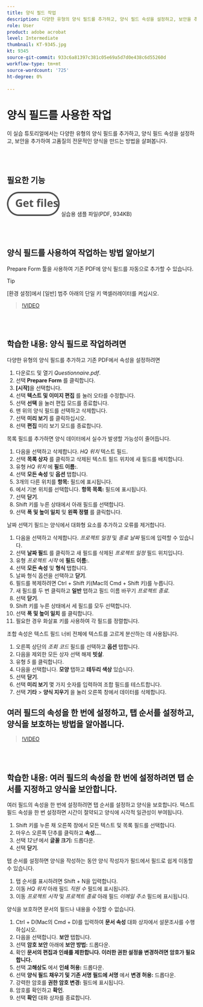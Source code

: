 ```yaml
---
title: 양식 필드 작업
description: 다양한 유형의 양식 필드를 추가하고, 양식 필드 속성을 설정하고, 보안을 추가하여 고품질의 전문적인 양식을 만드는 방법을 살펴보세요
role: User
product: adobe acrobat
level: Intermediate
thumbnail: KT-9345.jpg
kt: 9345
source-git-commit: 933c6a81397c381c05e69a5d7d0e438c6d55260d
workflow-type: tm+mt
source-wordcount: '725'
ht-degree: 0%

---
```


# 양식 필드를 사용한 작업

이 실습 튜토리얼에서는 다양한 유형의 양식 필드를 추가하고, 양식 필드 속성을 설정하고, 보안을 추가하여 고품질의 전문적인 양식을 만드는 방법을 살펴봅니다.

<br> 

## 필요한 기능

[![파일 가져오기](../assets/Getfiles.svg)](../assets/Questionnaire.pdf)
실습용 샘플 파일(PDF, 934KB)

<br> 

## 양식 필드를 사용하여 작업하는 방법 알아보기

Prepare Form 툴을 사용하여 기존 PDF에 양식 필드를 자동으로 추가할 수 있습니다.

>[!TIP]
>
>[환경 설정]에서 [일반] 범주 아래의 단일 키 액셀러레이터를 켜십시오.

>[!VIDEO](https://video.tv.adobe.com/v/340084?hidetitle=true)

<br> 

## 학습한 내용: 양식 필드로 작업하려면

다양한 유형의 양식 필드를 추가하고 기존 PDF에서 속성을 설정하려면

1. 다운로드 및 열기 *Questionnaire.pdf*.
1. 선택 **Prepare Form** 를 클릭합니다.
1. **[시작]**&#x200B;을 선택합니다.
1. 선택 **텍스트 및 이미지 편집** 를 눌러 오타를 수정합니다.
1. 선택 **선택** 을 눌러 편집 모드를 종료합니다.
1. 맨 위의 양식 필드를 선택하고 삭제합니다.
1. 선택 **미리 보기** 를 클릭하십시오.
1. 선택 **편집** 미리 보기 모드를 종료합니다.

목록 필드를 추가하면 양식 데이터에서 실수가 발생할 가능성이 줄어듭니다.

1. 다음을 선택하고 삭제합니다. *HQ 위치* 텍스트 필드.
1. 선택 **목록 상자** 를 클릭하고 삭제된 텍스트 필드 위치에 새 필드를 배치합니다.
1. 유형 *HQ 위치* 에 **필드 이름:**.
1. 선택 **모든 속성** 및 **옵션** 탭합니다.
1. 3개의 다른 위치를 **항목:** 필드에 표시됩니다.
1. 에서 기본 위치를 선택합니다. **항목 목록:** 필드에 표시됩니다.
1. 선택 **닫기**.
1. Shift 키를 누른 상태에서 아래 필드를 선택합니다.
1. 선택 **폭 및 높이 일치** 및 **왼쪽 정렬** 를 클릭합니다.

날짜 선택기 필드는 양식에서 대화형 요소를 추가하고 오류를 제거합니다.

1. 다음을 선택하고 삭제합니다. *프로젝트 일정* 및 *종료 날짜* 필드에 입력할 수 있습니다.
1. 선택 **날짜 필드** 를 클릭하고 새 필드를 삭제된 *프로젝트 일정* 필드 위치입니다.
1. 유형 *프로젝트 시작* 에 **필드 이름:**.
1. 선택 **모든 속성** 및 **형식** 탭합니다.
1. 날짜 형식 옵션을 선택하고 **닫기**.
1. 필드를 복제하려면 Ctrl + Shift 키(Mac의 Cmd + Shift 키)를 누릅니다.
1. 새 필드를 두 번 클릭하고 **일반** 탭하고 필드 이름 바꾸기 *프로젝트 종료*.
1. 선택 **닫기**.
1. Shift 키를 누른 상태에서 세 필드를 모두 선택합니다.
1. 선택 **폭 및 높이 일치** 를 클릭합니다.
1. 필요한 경우 화살표 키를 사용하여 각 필드를 정렬합니다.

조합 속성은 텍스트 필드 너비 전체에 텍스트를 고르게 분산하는 데 사용됩니다.

1. 오른쪽 상단의 *조회 코드* 필드를 선택하고 **옵션** 탭합니다.
1. 다음을 제외한 모든 상자 선택 해제 **빗살**.
1. 유형 *5* 를 클릭합니다.
1. 다음을 선택합니다. **모양** 탭하고 **테두리 색상** 있습니다.
1. 선택 **닫기**.
1. 선택 **미리 보기** 몇 가지 숫자를 입력하여 조합 필드를 테스트합니다.
1. 선택 **기타** > **양식 지우기** 을 눌러 오른쪽 창에서 데이터를 삭제합니다.

## 여러 필드의 속성을 한 번에 설정하고, 탭 순서를 설정하고, 양식을 보호하는 방법을 알아봅니다.

>[!VIDEO](https://video.tv.adobe.com/v/340096?hidetitle=true)

<br> 

## 학습한 내용: 여러 필드의 속성을 한 번에 설정하려면 탭 순서를 지정하고 양식을 보안합니다.

여러 필드의 속성을 한 번에 설정하려면 탭 순서를 설정하고 양식을 보호합니다. 텍스트 필드 속성을 한 번 설정하면 시간이 절약되고 양식에 시각적 일관성이 부여됩니다.

1. Shift 키를 누른 채 오른쪽 창에서 모든 텍스트 및 목록 필드를 선택합니다.
1. 마우스 오른쪽 단추를 클릭하고 **속성...**.
1. 선택 *12년* 에서 **글꼴 크기:** 드롭다운.
1. 선택 **닫기**.

탭 순서를 설정하면 양식을 작성하는 동안 양식 작성자가 필드에서 필드로 쉽게 이동할 수 있습니다.

1. 탭 순서를 표시하려면 Shift + N을 입력합니다.
1. 이동 *HQ 위치* 아래 필드 *직원 수* 필드에 표시됩니다.
1. 이동 *프로젝트 시작* 및 *프로젝트 종료* 아래 필드 *이메일 주소* 필드에 표시됩니다.

양식을 보호하면 문서의 필드나 내용을 수정할 수 없습니다.

1. Ctrl + D(Mac의 Cmd + D)를 입력하여 **문서 속성** 대화 상자에서 설문조사를 수행하십시오.
1. 다음을 선택합니다. **보안** 탭합니다.
1. 선택 **암호 보안** 아래에 **보안 방법:** 드롭다운.
1. 확인 **문서의 편집과 인쇄를 제한합니다. 이러한 권한 설정을 변경하려면 암호가 필요합니다.**
1. 선택 **고해상도** 에서 **인쇄 허용:** 드롭다운.
1. 선택 **양식 필드 채우기 및 기존 서명 필드에 서명** 에서 **변경 허용:** 드롭다운.
1. 강력한 암호를 **권한 암호 변경:** 필드에 표시됩니다.
1. 암호를 확인하고 **확인**.
1. 선택 **확인** 대화 상자를 종료합니다.